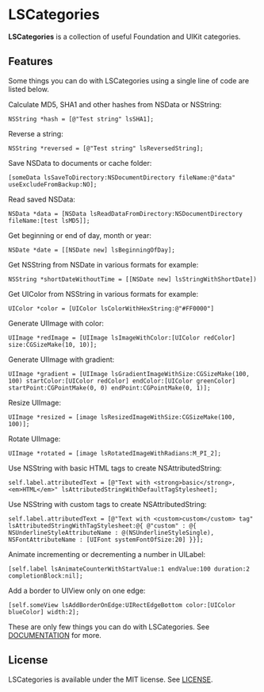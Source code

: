 # LSCategories
**LSCategories** is a collection of useful Foundation and UIKit categories.
## Features
Some things you can do with LSCategories using a single line of code are listed below.

Calculate MD5, SHA1 and other hashes from NSData or NSString:

    NSString *hash = [@"Test string" lsSHA1];

Reverse a string:

    NSString *reversed = [@"Test string" lsReversedString];

Save NSData to documents or cache folder:

    [someData lsSaveToDirectory:NSDocumentDirectory fileName:@"data" useExcludeFromBackup:NO];

Read saved NSData:

    NSData *data = [NSData lsReadDataFromDirectory:NSDocumentDirectory fileName:[test lsMD5]];

Get beginning or end of day, month or year:

    NSDate *date = [[NSDate new] lsBeginningOfDay];

Get NSString from NSDate in various formats for example:

    NSString *shortDateWithoutTime = [[NSDate new] lsStringWithShortDate])

Get UIColor from NSString in various formats for example:

    UIColor *color = [UIColor lsColorWithHexString:@"#FF0000"]

Generate UIImage with color:

    UIImage *redImage = [UIImage lsImageWithColor:[UIColor redColor] size:CGSizeMake(10, 10)];

Generate UIImage with gradient:

    UIImage *gradient = [UIImage lsGradientImageWithSize:CGSizeMake(100, 100) startColor:[UIColor redColor] endColor:[UIColor greenColor] startPoint:CGPointMake(0, 0) endPoint:CGPointMake(0, 1)];

Resize UIImage:

    UIImage *resized = [image lsResizedImageWithSize:CGSizeMake(100, 100)];

Rotate UIImage:

    UIImage *rotated = [image lsRotatedImageWithRadians:M_PI_2];

Use NSString with basic HTML tags to create NSAttributedString:

    self.label.attributedText = [@"Text with <strong>basic</strong>, <em>HTML</em>" lsAttributedStringWithDefaultTagStylesheet];

Use NSString with custom tags to create NSAttributedString:

    self.label.attributedText = [@"Text with <custom>custom</custom> tag" lsAttributedStringWithTagStylesheet:@{ @"custom" : @{ NSUnderlineStyleAttributeName : @(NSUnderlineStyleSingle), NSFontAttributeName : [UIFont systemFontOfSize:20] }}];

Animate incrementing or decrementing a number in UILabel:

    [self.label lsAnimateCounterWithStartValue:1 endValue:100 duration:2 completionBlock:nil];

Add a border to UIView only on one edge:

    [self.someView lsAddBorderOnEdge:UIRectEdgeBottom color:[UIColor blueColor] width:2];

These are only few things you can do with LSCategories. See [DOCUMENTATION](http://cocoadocs.org/docsets/LSCategories/) for more.

## License
LSCategories is available under the MIT license. See [LICENSE](https://github.com/fins/LSCategories/blob/master/LICENSE).
